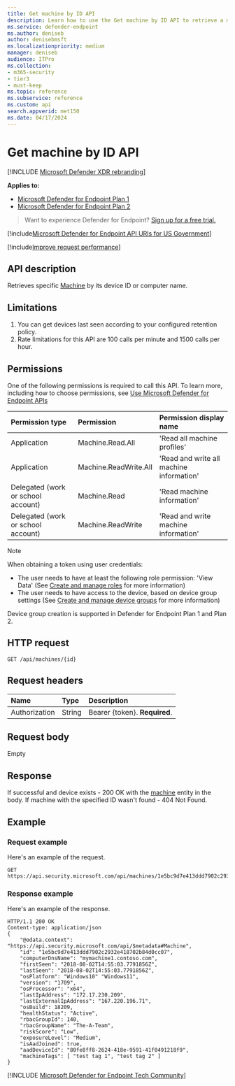 ```yaml
---
title: Get machine by ID API
description: Learn how to use the Get machine by ID API to retrieve a machine by its device ID or computer name in Microsoft Defender for Endpoint.
ms.service: defender-endpoint
ms.author: deniseb
author: denisebmsft
ms.localizationpriority: medium
manager: deniseb
audience: ITPro
ms.collection: 
- m365-security
- tier3
- must-keep
ms.topic: reference
ms.subservice: reference
ms.custom: api
search.appverid: met150
ms.date: 04/17/2024
---
```


# Get machine by ID API

[!INCLUDE [Microsoft Defender XDR rebranding](../../includes/microsoft-defender.md)]

**Applies to:** 
- [Microsoft Defender for Endpoint Plan 1](../microsoft-defender-endpoint.md)
- [Microsoft Defender for Endpoint Plan 2](../microsoft-defender-endpoint.md)


> Want to experience Defender for Endpoint? [Sign up for a free trial.](https://go.microsoft.com/fwlink/p/?linkid=2225630&clcid=0x409&culture=en-us&country=us)

[!include[Microsoft Defender for Endpoint API URIs for US Government](../../includes/microsoft-defender-api-usgov.md)]

[!include[Improve request performance](../../includes/improve-request-performance.md)]

## API description
Retrieves specific [Machine](machine.md) by its device ID or computer name.

## Limitations

1. You can get devices last seen according to your configured retention policy.
2. Rate limitations for this API are 100 calls per minute and 1500 calls per hour.

## Permissions

One of the following permissions is required to call this API. To learn more, including how to choose permissions, see [Use Microsoft Defender for Endpoint APIs](apis-intro.md)

Permission type|Permission|Permission display name
:---|:---|:---
Application|Machine.Read.All|'Read all machine profiles'
Application|Machine.ReadWrite.All|'Read and write all machine information'
Delegated (work or school account) | Machine.Read | 'Read machine information'
Delegated (work or school account) | Machine.ReadWrite | 'Read and write machine information'

> [!NOTE]
> When obtaining a token using user credentials:
>
> - The user needs to have at least the following role permission: 'View Data' (See [Create and manage roles](../user-roles.md) for more information)
> - The user needs to have access to the device, based on device group settings (See [Create and manage device groups](../machine-groups.md) for more information)
>
> Device group creation is supported in Defender for Endpoint Plan 1 and Plan 2.

## HTTP request

```http
GET /api/machines/{id}
```

## Request headers

Name|Type|Description
:---|:---|:---
Authorization | String | Bearer {token}. **Required**.

## Request body

Empty

## Response

If successful and device exists - 200 OK with the [machine](machine.md) entity in the body.
If machine with the specified ID wasn't found - 404 Not Found.

## Example

### Request example

Here's an example of the request.

```http
GET https://api.security.microsoft.com/api/machines/1e5bc9d7e413ddd7902c2932e418702b84d0cc07
```

### Response example

Here's an example of the response.

```http
HTTP/1.1 200 OK
Content-type: application/json
{
    "@odata.context": "https://api.security.microsoft.com/api/$metadata#Machine",
    "id": "1e5bc9d7e413ddd7902c2932e418702b84d0cc07",
    "computerDnsName": "mymachine1.contoso.com",
    "firstSeen": "2018-08-02T14:55:03.7791856Z",
    "lastSeen": "2018-08-02T14:55:03.7791856Z",
    "osPlatform": "Windows10" "Windows11",
    "version": "1709",
    "osProcessor": "x64",
    "lastIpAddress": "172.17.230.209",
    "lastExternalIpAddress": "167.220.196.71",
    "osBuild": 18209,
    "healthStatus": "Active",
    "rbacGroupId": 140,
    "rbacGroupName": "The-A-Team",
    "riskScore": "Low",
    "exposureLevel": "Medium",
    "isAadJoined": true,
    "aadDeviceId": "80fe8ff8-2624-418e-9591-41f0491218f9",
    "machineTags": [ "test tag 1", "test tag 2" ]
}
```
[!INCLUDE [Microsoft Defender for Endpoint Tech Community](../../includes/defender-mde-techcommunity.md)]
